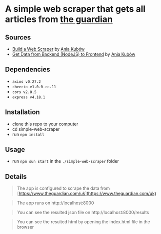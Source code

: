 # A simple web scraper that gets all articles from [the guardian](https://www.theguardian.com/uk)

## Sources

- [Build a Web Scraper](https://www.youtube.com/watch?v=-3lqUHeZs_0) 
		by [Ania Kubów](https://www.youtube.com/c/AniaKub%C3%B3w)
- [Get Data from Backend (NodeJS) to Frontend](https://www.youtube.com/watch?v=1wXYg8Eslnc&t=0s) 
		by [Ania Kubów](https://www.youtube.com/c/AniaKub%C3%B3w)

## Dependencies

- `axios v0.27.2`
- `cheerio v1.0.0-rc.11`
- `cors v2.8.5`
- `express v4.18.1`

## Installation

- clone this repo to your computer
- cd simple-web-scraper
- run `npm install`

## Usage

- run `npm sun start` in the `./simple-web-scraper` folder

## Details


> The app is configured to scrape the data from [https://www.theguardian.com/uk](https://www.theguardian.com/uk)

> The app runs on http://localhost:8000

> You can see the resulted json file on http://localhost:8000/results

> You can see the resulted html by opening the index.html file in the browser